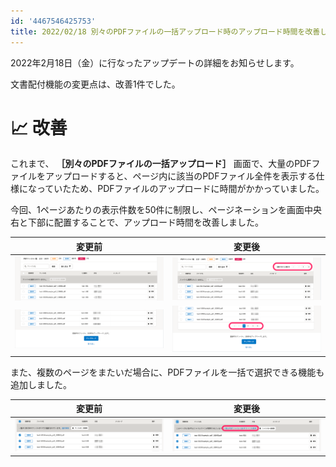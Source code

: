 ```yaml
---
id: '4467546425753'
title: 2022/02/18 別々のPDFファイルの一括アップロード時のアップロード時間を改善しました
---
```

2022年2月18日（金）に行なったアップデートの詳細をお知らせします。

文書配付機能の変更点は、改善1件でした。

# 📈 改善

これまで、 **［別々のPDFファイルの一括アップロード］** 画面で、大量のPDFファイルをアップロードすると、ページ内に該当のPDFファイル全件を表示する仕様になっていたため、PDFファイルのアップロードに時間がかかっていました。

今回、1ページあたりの表示件数を50件に制限し、ページネーションを画面中央右と下部に配置することで、アップロード時間を改善しました。

| **変更前** | **変更後** |
| --- | --- |
| ![](./upload_26af670f0f9a35dbbae445a2fb3996a2.png) | ![](./upload_e7dd97fdf7a91b7bd383b94e8f0ca74e.png) |
| ![](./upload_3d5a5d251fe6ee211e19d8ccfc32e99d-2.png) | ![](./upload_08f1e653f1228d25281a0319a6a03d93-1.png) |

また、複数のページをまたいだ場合に、PDFファイルを一括で選択できる機能も追加しました。

| **変更前** | **変更後** |
| --- | --- |
| ![](./upload_881a340ee39f0e0b4c4b97c0ce3bb464.png) | ![](./upload_269969ea96eb605e30316c0acc2b0380.png) |
